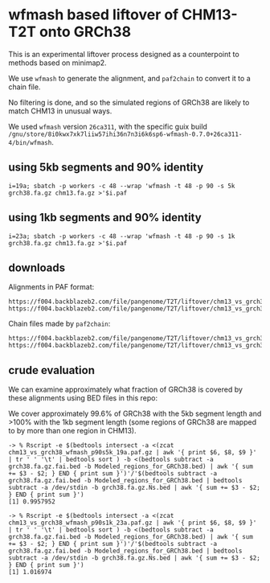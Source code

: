 # wfmash based liftover of CHM13-T2T onto GRCh38

This is an experimental liftover process designed as a counterpoint to methods based on minimap2.

We use `wfmash` to generate the alignment, and `paf2chain` to convert it to a chain file.

No filtering is done, and so the simulated regions of GRCh38 are likely to match CHM13 in unusual ways.

We used `wfmash` version `26ca311`, with the specific guix build `/gnu/store/8i0kwx7xk7liiw57ihi36n7n3i6k6sp6-wfmash-0.7.0+26ca311-4/bin/wfmash`.

## using 5kb segments and 90% identity

```
i=19a; sbatch -p workers -c 48 --wrap 'wfmash -t 48 -p 90 -s 5k grch38.fa.gz chm13.fa.gz >'$i.paf
```

## using 1kb segments and 90% identity

```
i=23a; sbatch -p workers -c 48 --wrap 'wfmash -t 48 -p 90 -s 1k grch38.fa.gz chm13.fa.gz >'$i.paf
```

## downloads

Alignments in PAF format:

```
https://f004.backblazeb2.com/file/pangenome/T2T/liftover/chm13_vs_grch38_wfmash_p90s5k_19a.paf.gz
https://f004.backblazeb2.com/file/pangenome/T2T/liftover/chm13_vs_grch38_wfmash_p90s1k_23a.paf.gz
```

Chain files made by `paf2chain`:

```
https://f004.backblazeb2.com/file/pangenome/T2T/liftover/chm13_vs_grch38_wfmash_p90s5k_19a.chain.gz
https://f004.backblazeb2.com/file/pangenome/T2T/liftover/chm13_vs_grch38_wfmash_p90s1k_23a.chain.gz
```

## crude evaluation

We can examine approximately what fraction of GRCh38 is covered by these alignments using BED files in this repo:

We cover approximately 99.6% of GRCh38 with the 5kb segment length and >100% with the 1kb segment length (some regions of GRCh38 are mapped to by more than one region in CHM13).

```
-> % Rscript -e $(bedtools intersect -a <(zcat chm13_vs_grch38_wfmash_p90s5k_19a.paf.gz | awk '{ print $6, $8, $9 }' | tr ' ' '\t' | bedtools sort ) -b <(bedtools subtract -a grch38.fa.gz.fai.bed -b Modeled_regions_for_GRCh38.bed) | awk '{ sum += $3 - $2; } END { print sum }')'/'$(bedtools subtract -a grch38.fa.gz.fai.bed -b Modeled_regions_for_GRCh38.bed | bedtools subtract -a /dev/stdin -b grch38.fa.gz.Ns.bed | awk '{ sum += $3 - $2; } END { print sum }')
[1] 0.9957952
```

```
-> % Rscript -e $(bedtools intersect -a <(zcat chm13_vs_grch38_wfmash_p90s1k_23a.paf.gz | awk '{ print $6, $8, $9 }' | tr ' ' '\t' | bedtools sort ) -b <(bedtools subtract -a grch38.fa.gz.fai.bed -b Modeled_regions_for_GRCh38.bed) | awk '{ sum += $3 - $2; } END { print sum }')'/'$(bedtools subtract -a grch38.fa.gz.fai.bed -b Modeled_regions_for_GRCh38.bed | bedtools subtract -a /dev/stdin -b grch38.fa.gz.Ns.bed | awk '{ sum += $3 - $2; } END { print sum }')
[1] 1.016974
```
